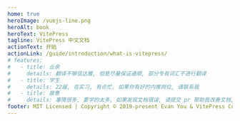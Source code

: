```yaml
---
home: true
heroImage: /vuejs-line.png
heroAlt: book
heroText: VitePress
tagline: VitePress 中文文档
actionText: 开始
actionLink: /guide/introduction/what-is-vitepress/
# features:
#   - title: 业余
#     details: 翻译不够信达雅, 但是尽量保证通顺, 部分专有词汇不进行翻译
#   - title: 学生
#     details: 22届, 在实习, 有点忙, 如果你有好的内推岗位, 请联系我
#   - title: 疲惫
#     details: 事情很多, 要学的太多, 如果发现文档错误, 请提交 pr 帮助我改善文档, 如果可以, 请 star 一下, 非常感谢
footer: MIT Licensed | Copyright © 2019-present Evan You & VitePress Contributors
---
```

